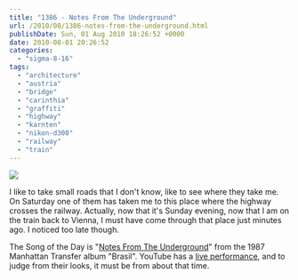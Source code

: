 ```yaml
---
title: "1386 - Notes From The Underground"
url: /2010/08/1386-notes-from-the-underground.html
publishDate: Sun, 01 Aug 2010 18:26:52 +0000
date: 2010-08-01 20:26:52
categories: 
  - "sigma-8-16"
tags: 
  - "architecture"
  - "austria"
  - "bridge"
  - "carinthia"
  - "graffiti"
  - "highway"
  - "karnten"
  - "nikon-d300"
  - "railway"
  - "train"
---
```

<a target="_blank" href="https://d25zfm9zpd7gm5.cloudfront.net/1200x1200/2010/20100731_132632_ps.jpg"><img src="https://d25zfm9zpd7gm5.cloudfront.net/0600x0600/2010/20100731_132632_ps.jpg" /></a>

I like to take small roads that I don't know, like to see where they take me. On Saturday one of them has taken me to this place where the highway crosses the railway. Actually, now that it's Sunday evening, now that I am on the train back to Vienna, I must have come through that place just minutes ago. I noticed too late though.

 The Song of the Day is "<a target="_blank" href="http://www.lyricsmode.com/lyrics/m/manhattan_transfer/notes_from_the_underground_antes_que_seja_tarde.html">Notes From The Underground</a>" from the 1987 Manhattan Transfer album "Brasil". YouTube has a <a target="_blank" href="http://www.youtube.com/watch?v=ixKaxwt-2YM">live performance</a>, and to judge from their looks, it must be from about that time.

